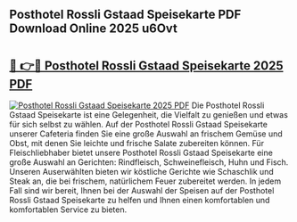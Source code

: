 ## Posthotel Rossli Gstaad Speisekarte PDF Download Online 2025 u6Ovt

# <h2><a href="http://gc8oo11.nevu.top/?p=Posthotel+Rossli+Gstaad+Speisekarte">🔗 👉🔴 Posthotel Rossli Gstaad Speisekarte 2025 PDF</a></h2>

[![Posthotel Rossli Gstaad Speisekarte 2025 PDF](https://i.imgur.com/dBaPXMq.png)](http://gc8oo11.nevu.top/?p=Posthotel+Rossli+Gstaad+Speisekarte)
Die Posthotel Rossli Gstaad Speisekarte ist eine Gelegenheit, die Vielfalt zu genießen und etwas für sich selbst zu wählen. Auf der Posthotel Rossli Gstaad Speisekarte unserer Cafeteria finden Sie eine große Auswahl an frischem Gemüse und Obst, mit denen Sie leichte und frische Salate zubereiten können. Für Fleischliebhaber bietet unsere Posthotel Rossli Gstaad Speisekarte eine große Auswahl an Gerichten: Rindfleisch, Schweinefleisch, Huhn und Fisch. Unseren Auserwählten bieten wir köstliche Gerichte wie Schaschlik und Steak an, die bei frischem, natürlichem Feuer zubereitet werden. In jedem Fall sind wir bereit, Ihnen bei der Auswahl der Speisen auf der Posthotel Rossli Gstaad Speisekarte zu helfen und Ihnen einen komfortablen und komfortablen Service zu bieten.
